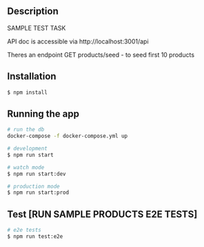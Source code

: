## Description

SAMPLE TEST TASK

API doc is accessible via http://localhost:3001/api

Theres an endpoint GET products/seed - to seed first 10 products

## Installation

```bash
$ npm install
```

## Running the app

```bash
# run the db
docker-compose -f docker-compose.yml up

# development
$ npm run start

# watch mode
$ npm run start:dev

# production mode
$ npm run start:prod
```

## Test [RUN SAMPLE PRODUCTS E2E TESTS]

```bash
# e2e tests
$ npm run test:e2e
```

